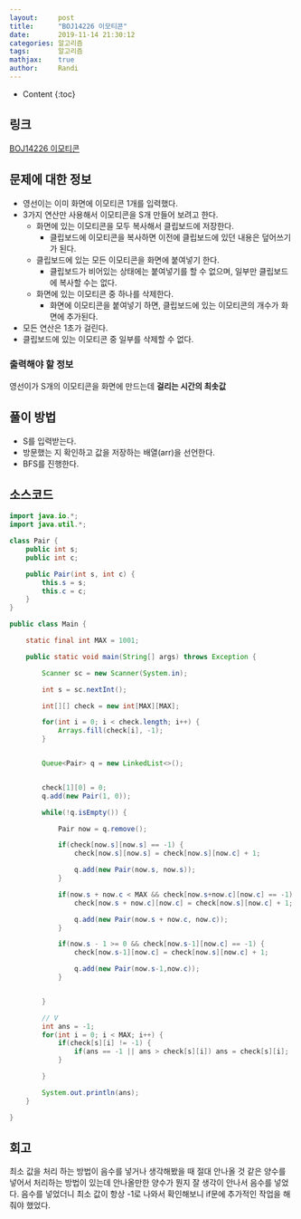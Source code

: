 ```yaml
---
layout:     post
title:      "BOJ14226 이모티콘"
date:       2019-11-14 21:30:12
categories: 알고리즘
tags:       알고리즘
mathjax:    true
author:     Randi
---
```


* Content
{:toc}

## 링크

[BOJ14226 이모티콘](https://www.acmicpc.net/problem/14226)



## 문제에 대한 정보

- 영선이는 이미 화면에 이모티콘 1개를 입력했다.
- 3가지 연산만 사용해서 이모티콘을 S개 만들어 보려고 한다.
  - 화면에 있는 이모티콘을 모두 복사해서 클립보드에 저장한다.
    - 클립보드에 이모티콘을 복사하면 이전에 클립보드에 있던 내용은 덮어쓰기가 된다.
  - 클립보드에 있는 모든 이모티콘을 화면에 붙여넣기 한다.
    - 클립보드가 비어있는 상태에는 붙여넣기를 할 수 없으며, 일부만 클립보드에 복사할 수는 없다.
  - 화면에 있는 이모티콘 중 하나를 삭제한다.
    - 화면에 이모티콘을 붙여넣기 하면, 클립보드에 있는 이모티콘의 개수가 화면에 추가된다.
- 모든 연산은 1초가 걸린다.
- 클립보드에 있는 이모티콘 중 일부를 삭제할 수 없다.


### 출력해야 할 정보

영선이가 S개의 이모티콘을 화면에 만드는데 __걸리는 시간의 최솟값__

## 풀이 방법

- S를 입력받는다.
- 방문했는 지 확인하고 값을 저장하는 배열(arr)을 선언한다.
- BFS를 진행한다.

## 소스코드

```java
import java.io.*;
import java.util.*;

class Pair {
	public int s;
	public int c;

	public Pair(int s, int c) {
		this.s = s;
		this.c = c;
	}
}

public class Main {

	static final int MAX = 1001;

	public static void main(String[] args) throws Exception {

		Scanner sc = new Scanner(System.in);

		int s = sc.nextInt();

		int[][] check = new int[MAX][MAX];

		for(int i = 0; i < check.length; i++) {
			Arrays.fill(check[i], -1);
		}


		Queue<Pair> q = new LinkedList<>();


		check[1][0] = 0;
		q.add(new Pair(1, 0));

		while(!q.isEmpty()) {

			Pair now = q.remove();

			if(check[now.s][now.s] == -1) {
				check[now.s][now.s] = check[now.s][now.c] + 1;

				q.add(new Pair(now.s, now.s));
			}

			if(now.s + now.c < MAX && check[now.s+now.c][now.c] == -1) {
				check[now.s + now.c][now.c] = check[now.s][now.c] + 1;

				q.add(new Pair(now.s + now.c, now.c));
			}

			if(now.s - 1 >= 0 && check[now.s-1][now.c] == -1) {
				check[now.s-1][now.c] = check[now.s][now.c] + 1;

				q.add(new Pair(now.s-1,now.c));
			}


		}

		// V
		int ans = -1;
		for(int i = 0; i < MAX; i++) {
			if(check[s][i] != -1) {
				if(ans == -1 || ans > check[s][i]) ans = check[s][i];
			}

		}

		System.out.println(ans);
	}

}
```

## 회고

최소 값을 처리 하는 방법이 음수를 넣거나 생각해봤을 때 절대 안나올 것 같은 양수를 넣어서 처리하는 방법이 있는데 안나올만한 양수가 뭔지 잘 생각이 안나서 음수를 넣었다. 음수를 넣었더니 최소 값이 항상 -1로 나와서 확인해보니 if문에 추가적인 작업을 해줘야 했었다.
